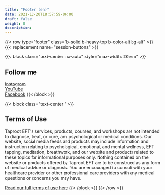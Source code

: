 ```yaml
---
title: "Footer (en)"
date: 2021-12-20T18:57:59-06:00
draft: false
weight: 0
description: 
---
```

{{< row type="footer" class="b-solid b-heavy-top b-color-alt bg-alt" >}}
{{< replacement name="session-buttons" >}}

{{< block class="text-center mx-auto" style="max-width: 26rem" >}}
## Follow me

[Instagram](https://www.instagram.com/taprooteft)  
[YouTube](https://www.youtube.com/@TaprootEFT)  
[Facebook](https://www.facebook.com/TaprootEFT)
{{< /block >}}

{{< block class="text-center " >}}
## Terms of Use

Taproot EFT's services, products, courses, and workshops are not intended to diagnose, treat, or cure, any psychological or medical conditions. Our website, social media feeds and products may include information and instruction relating to psychological, emotional, and mental wellness, EFT tapping, meditation, breathwork, and our website and products related to these topics for informational purposes only. Nothing contained on the website or products offered by Taproot EFT are to be construed as any form of medical advice or diagnosis. You are encouraged to consult with your healthcare provider or other professional care providers with any medical questions or concerns you may have.

[Read our full terms of use here](/terms/)
{{< /block >}}
{{< /row >}}